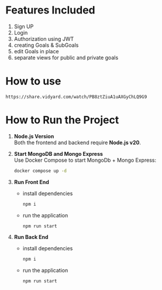 
# Features Included

1. Sign UP
2. Login
3. Authorization using JWT
4. creating Goals & SubGoals
5. edit Goals in place
6. separate views for public and private goals

# How to use

    https://share.vidyard.com/watch/PB8ztZiuA1uAXGyChLQ9G9 

# How to Run the Project

1. **Node.js Version**  
   Both the frontend and backend require **Node.js v20**.

2. **Start MongoDB and Mongo Express**  
   Use Docker Compose to start MongoDb + Mongo Express:

   ```bash
   docker compose up -d
   ```

3. **Run Front End**

    - install dependencies
        ```bash
        npm i
        ```
   
    - run the application 
        ```bash
        npm run start
        ```

4. **Run Back End**
    
    - install dependencies
        ```bash
        npm i
        ```
   
    - run the application 
        ```bash
        npm run start
        ```


